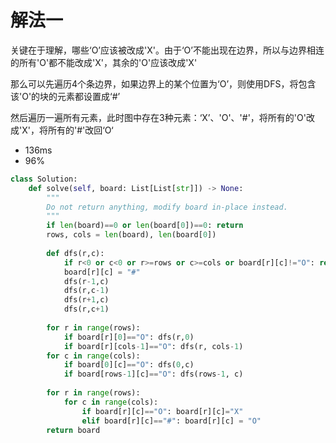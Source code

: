 # 解法一
关键在于理解，哪些‘O’应该被改成'X'。由于‘O’不能出现在边界，所以与边界相连的所有'O'都不能改成'X'，其余的'O'应该改成'X'

那么可以先遍历4个条边界，如果边界上的某个位置为‘O’，则使用DFS，将包含该'O'的块的元素都设置成‘#’

然后遍历一遍所有元素，此时图中存在3种元素：‘X’、'O'、'#'，将所有的'O'改成'X'，将所有的'#'改回‘O‘
- 136ms
- 96%

```python
class Solution:
    def solve(self, board: List[List[str]]) -> None:
        """
        Do not return anything, modify board in-place instead.
        """
        if len(board)==0 or len(board[0])==0: return 
        rows, cols = len(board), len(board[0])
        
        def dfs(r,c):
            if r<0 or c<0 or r>=rows or c>=cols or board[r][c]!="O": return
            board[r][c] = "#"
            dfs(r-1,c)
            dfs(r,c-1)
            dfs(r+1,c)
            dfs(r,c+1)
        
        for r in range(rows):
            if board[r][0]=="O": dfs(r,0)
            if board[r][cols-1]=="O": dfs(r, cols-1)
        for c in range(cols):
            if board[0][c]=="O": dfs(0,c)
            if board[rows-1][c]=="O": dfs(rows-1, c)
        
        for r in range(rows):
            for c in range(cols):
                if board[r][c]=="O": board[r][c]="X"
                elif board[r][c]=="#": board[r][c] = "O"
        return board
```